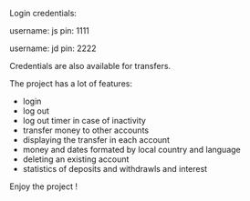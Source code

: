 Login credentials:

username: js
pin: 1111

username: jd
pin: 2222

Credentials are also available for transfers.

The project has a lot of features:

- login
- log out
- log out timer in case of inactivity
- transfer money to other accounts
- displaying the transfer in each account
- money and dates formated by local country and language
- deleting an existing account
- statistics of deposits and withdrawls and interest

Enjoy the project !

<!-- The project was made during my learning lessons, it belongs to the teacher Jonas Schmedtmann -->
